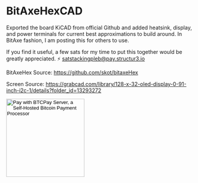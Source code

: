 # BitAxeHexCAD
Exported the board KiCAD from official Github and added heatsink, display, and power terminals for current best approximations to build around. In BitAxe fashion, I am posting this for others to use. 

If you find it useful, a few sats for my time to put this together would be greatly appreciated. ⚡ satstackingpleb@pay.structur3.io 

BitAxeHex Source: https://github.com/skot/bitaxeHex

Screen Source: https://grabcad.com/library/128-x-32-oled-display-0-91-inch-i2c-1/details?folder_id=13293272

<style> .btcpay-form { display: inline-flex; align-items: center; justify-content: center; } .btcpay-form--inline { flex-direction: row; } .btcpay-form--block { flex-direction: column; } .btcpay-form--inline .submit { margin-left: 15px; } .btcpay-form--block select { margin-bottom: 10px; } .btcpay-form .btcpay-custom-container{ text-align: center; }.btcpay-custom { display: flex; align-items: center; justify-content: center; } .btcpay-form .plus-minus { cursor:pointer; font-size:25px; line-height: 25px; background: #DFE0E1; height: 30px; width: 45px; border:none; border-radius: 60px; margin: auto 5px; display: inline-flex; justify-content: center; } .btcpay-form select { -moz-appearance: none; -webkit-appearance: none; appearance: none; color: currentColor; background: transparent; border:1px solid transparent; display: block; padding: 1px; margin-left: auto; margin-right: auto; font-size: 11px; cursor: pointer; } .btcpay-form select:hover { border-color: #ccc; } .btcpay-form option { color: #000; background: rgba(0,0,0,.1); } .btcpay-input-price { -moz-appearance: textfield; border: none; box-shadow: none; text-align: center; font-size: 25px; margin: auto; border-radius: 5px; line-height: 35px; background: #fff; }.btcpay-input-price::-webkit-outer-spin-button, .btcpay-input-price::-webkit-inner-spin-button { -webkit-appearance: none; margin: 0; } </style>
<form method="POST" action="https://pay.structur3.io/api/v1/invoices" class="btcpay-form btcpay-form--block">
  <input type="hidden" name="storeId" value="6v6HMhX6YNn18jZJLTV1C3KDym4a642S1gckpsFSoSpv" />
  <input type="hidden" name="currency" value="USD" />
  <input type="image" class="submit" name="submit" src="https://pay.structur3.io/img/paybutton/pay.svg" style="width:209px" alt="Pay with BTCPay Server, a Self-Hosted Bitcoin Payment Processor">
</form>
